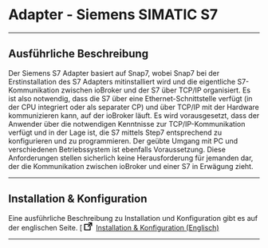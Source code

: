 # Adapter - Siemens SIMATIC S7



* * *

## Ausführliche Beschreibung

Der Siemens S7 Adapter basiert auf Snap7, wobei Snap7 bei der Erstinstallation des S7 Adapters mitinstalliert wird und die eigentliche S7-Kommunikation zwischen ioBroker und der S7 über TCP/IP organisiert. Es ist also notwendig, dass die S7 über eine Ethernet-Schnittstelle verfügt (in der CPU integriert oder als separater CP) und über TCP/IP mit der Hardware kommunizieren kann, auf der ioBroker läuft. Es wird vorausgesetzt, dass der Anwender über die notwendigen Kenntnisse zur TCP/IP-Kommunikation verfügt und in der Lage ist, die S7 mittels Step7 entsprechend zu konfigurieren und zu programmieren. Der geübte Umgang mit PC und verschiedenen Betriebssystem ist ebenfalls Voraussetzung. Diese Anforderungen stellen sicherlich keine Herausforderung für jemanden dar, der die Kommunikation zwischen ioBroker und einer S7 in Erwägung zieht.

* * *

## Installation & Konfiguration

Eine ausführliche Beschreibung zu Installation und Konfiguration gibt es auf der englischen Seite. [
![](img/siemens-s7__trashed_icon_link.png)
 [Installation & Konfiguration (Englisch)](http://www.iobroker.net/?page_id=2575&lang=en)

* * *